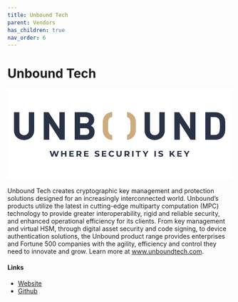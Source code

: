 ```yaml
---
title: Unbound Tech
parent: Vendors
has_children: true
nav_order: 6
---
```


# Unbound Tech

![Unbound](/assets/images/unbound_logo.png)


Unbound Tech creates cryptographic key management and protection solutions designed for an increasingly interconnected world.
Unbound’s products utilize the latest in cutting-edge multiparty computation (MPC) technology to provide greater interoperability, rigid and reliable security, and enhanced operational efficiency for its clients. 
From key management and virtual HSM, through digital asset security and code signing, to device authentication solutions, the Unbound product range provides enterprises and Fortune 500 companies with the agility, efficiency and control they need to innovate and grow. 
Learn more at www.unboundtech.com. 


#### Links
- [Website](https://www.unboundtech.com/)
- [Github](https://github.com/unbound-tech/)